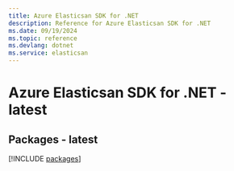 ```yaml
---
title: Azure Elasticsan SDK for .NET
description: Reference for Azure Elasticsan SDK for .NET
ms.date: 09/19/2024
ms.topic: reference
ms.devlang: dotnet
ms.service: elasticsan
---
```

# Azure Elasticsan SDK for .NET - latest
## Packages - latest
[!INCLUDE [packages](elasticsan-index.md)]